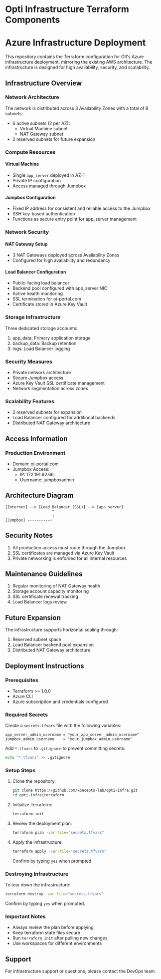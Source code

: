 # Opti Infrastructure Terraform Components
# Azure Infrastructure Deployment

This repository contains the Terraform configuration for OII's Azure infrastructure deployment, mirroring the existing AWS architecture. The infrastructure is designed for high availability, security, and scalability.

## Infrastructure Overview

### Network Architecture

The network is distributed across 3 Availability Zones with a total of 8 subnets:
- 6 active subnets (2 per AZ):
  - Virtual Machine subnet
  - NAT Gateway subnet
- 2 reserved subnets for future expansion

### Compute Resources

#### Virtual Machine
- Single `app_server` deployed in AZ-1
- Private IP configuration
- Access managed through Jumpbox

#### Jumpbox Configuration
- Fixed IP address for consistent and reliable access to the Jumpbox
- SSH key-based authentication
- Functions as secure entry point for app_server management

### Network Security

#### NAT Gateway Setup
- 3 NAT Gateways deployed across Availability Zones
- Configured for high availability and redundancy

#### Load Balancer Configuration
- Public-facing load balancer
- Backend pool configured with app_server NIC
- Active health monitoring
- SSL termination for oi-portal.com
- Certificate stored in Azure Key Vault

### Storage Infrastructure

Three dedicated storage accounts:
1. app_data: Primary application storage
2. backup_data: Backup retention
3. logs: Load Balancer logging

### Security Measures

- Private network architecture
- Secure Jumpbox access
- Azure Key Vault SSL certificate management
- Network segmentation across zones

### Scalability Features

- 2 reserved subnets for expansion
- Load Balancer configured for additional backends
- Distributed NAT Gateway architecture

## Access Information

### Production Environment
- Domain: oi-portal.com
- Jumpbox Access:
  - IP: 172.191.92.66
  - Username: jumpboxadmin

## Architecture Diagram

```
[Internet] --> [Load Balancer (SSL)] --> [app_server]
                     ^
                     |
[Jumpbox] ----------+
```

## Security Notes

1. All production access must route through the Jumpbox
2. SSL certificates are managed via Azure Key Vault
3. Private networking is enforced for all internal resources

## Maintenance Guidelines

1. Regular monitoring of NAT Gateway health
2. Storage account capacity monitoring
3. SSL certificate renewal tracking
4. Load Balancer logs review

## Future Expansion

The infrastructure supports horizontal scaling through:
1. Reserved subnet space
2. Load Balancer backend pool expansion
3. Distributed NAT Gateway architecture

## Deployment Instructions

### Prerequisites
- Terraform >= 1.0.0
- Azure CLI
- Azure subscription and credentials configured

### Required Secrets
Create a `secrets.tfvars` file with the following variables:
```hcl
app_server_admin_username = "your_app_server_admin_username"
jumpbox_admin_username    = "your_jumpbox_admin_username"
```

Add `*.tfvars` to `.gitignore` to prevent committing secrets:
```bash
echo "*.tfvars" >> .gitignore
```

### Setup Steps
1. Clone the repository:
   ```bash
   git clone https://github.com/koncepts-lab/opti-infra.git
   cd opti-infra\terraform
   ```

2. Initialize Terraform:
   ```bash
   terraform init
   ```

3. Review the deployment plan:
   ```bash
   terraform plan -var-file="secrets.tfvars"
   ```

4. Apply the infrastructure:
   ```bash
   terraform apply -var-file="secrets.tfvars"
   ```
   Confirm by typing `yes` when prompted.

### Destroying Infrastructure
To tear down the infrastructure:
```bash
terraform destroy -var-file="secrets.tfvars"
```
Confirm by typing `yes` when prompted.

### Important Notes
- Always review the plan before applying
- Keep terraform state files secure
- Run `terraform init` after pulling new changes
- Use workspaces for different environments

## Support

For infrastructure support or questions, please contact the DevOps team.
